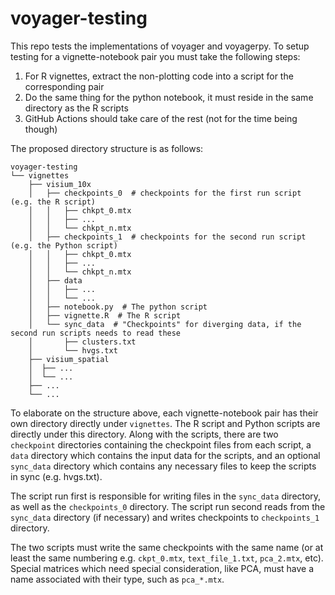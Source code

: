 # voyager-testing


This repo tests the implementations of voyager and voyagerpy. To setup testing for a vignette-notebook pair you must take the following steps:

1. For R vignettes, extract the non-plotting code into a script for the corresponding pair
2. Do the same thing for the python notebook, it must reside in the same directory as the R scripts
3. GitHub Actions should take care of the rest (not for the time being though)

The proposed directory structure is as follows:

```
voyager-testing
└── vignettes
    ├── visium_10x
    │   ├── checkpoints_0  # checkpoints for the first run script (e.g. the R script)
    │   │   ├── chkpt_0.mtx
    │   │   ├── ...
    │   │   └── chkpt_n.mtx
    │   ├── checkpoints_1  # checkpoints for the second run script (e.g. the Python script)
    │   │   ├── chkpt_0.mtx
    │   │   ├── ...
    │   │   └── chkpt_n.mtx
    │   ├── data
    │   │   ├── ...
    │   │   └── ...
    │   ├── notebook.py  # The python script
    │   ├── vignette.R  # The R script
    │   └── sync_data  # "Checkpoints" for diverging data, if the second run scripts needs to read these
    │       ├── clusters.txt
    │       └── hvgs.txt
    ├── visium_spatial
    │  ├── ...
    │  └── ...
    ├── ...
    └── ...
```

To elaborate on the structure above, each vignette-notebook pair has their own directory directly under `vignettes`.
The R script and Python scripts are directly under this directory. Along with the scripts, there are two `checkpoint` directories containing the checkpoint files from each script,
a `data` directory which contains the input data for the scripts, and an optional `sync_data` directory which contains any necessary files to keep the scripts in sync (e.g. hvgs.txt).

The script run first is responsible for writing files in the `sync_data` directory, as well as the `checkpoints_0` directory.
The script run second reads from the `sync_data` directory (if necessary) and writes checkpoints to `checkpoints_1` directory.

The two scripts must write the same checkpoints with the same name (or at least the same numbering e.g. `ckpt_0.mtx`, `text_file_1.txt`, `pca_2.mtx`, etc). Special matrices which need special consideration, like PCA, must have a name associated with their type, such as `pca_*.mtx`.